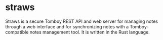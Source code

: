 # straws
Straws is a secure Tomboy REST API and web server for managing notes through a web interface and for synchronizing notes with a Tomboy-compatible notes management tool. It is written in the Rust language.
